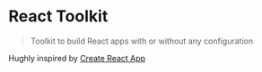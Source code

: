 # React Toolkit
> Toolkit to build React apps with or without any configuration

Hughly inspired by [Create React App](https://github.com/facebook/create-react-app)